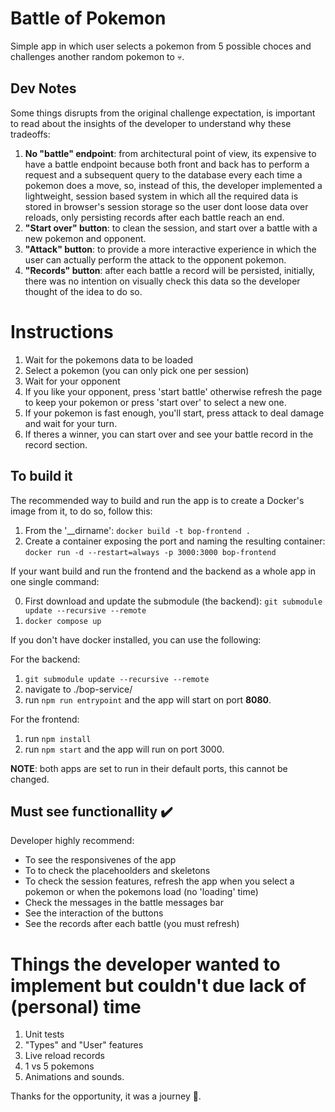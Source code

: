 # Battle of Pokemon
Simple app in which user selects a pokemon from 5 possible choces and challenges another random pokemon to 💀.

## Dev Notes
Some things disrupts from the original challenge expectation, is important to read about the insights of the developer to understand why these tradeoffs:

1. **No "battle" endpoint**: from architectural point of view, its expensive to have a battle endpoint because both front and back has to perform a request and a subsequent query to the database every each time a pokemon does a move, so, instead of this, the developer implemented a lightweight, session based system in which all the required data is stored in browser's session storage so the user dont loose data over reloads, only persisting records after each battle reach an end. 
2. **"Start over" button**: to clean the session, and start over a battle with a new pokemon and opponent.
3. **"Attack" button**: to provide a more interactive experience in which the user can actually perform the attack to the opponent pokemon.
4. **"Records" button**: after each battle a record will be persisted, initially, there was no intention on visually check this data so the developer thought of the idea to do so.

# Instructions
1. Wait for the pokemons data to be loaded
2. Select a pokemon (you can only pick one per session)
3. Wait for your opponent
4. If you like your opponent, press 'start battle' otherwise refresh the page to keep your pokemon or press 'start over' to select a new one.
5. If your pokemon is fast enough, you'll start, press attack to deal damage and wait for your turn.
6. If theres a winner, you can start over and see your battle record in the record section.

## To build it
The recommended way to build and run the app is to create a Docker's image from it, to do so, follow this:
1. From the '__dirname': ```docker build -t bop-frontend .```
2. Create a container exposing the port and naming the resulting container: ```docker run -d --restart=always -p 3000:3000 bop-frontend```

If your want build and run the frontend and the backend as a whole app in one single command:

0. First download and update the submodule (the backend): ```git submodule update --recursive --remote```
1.  ```docker compose up```

If you don't have docker installed, you can use the following:

For the backend: 
1. ```git submodule update --recursive --remote```
2. navigate to ./bop-service/
3. run ```npm run entrypoint``` and the app will start on port **8080**.

For the frontend:
1. run ```npm install```
2. run ```npm start``` and the app will run on port 3000.

**NOTE**: both apps are set to run in their default ports, this cannot be changed.

## Must see functionallity ✔️
Developer highly recommend:
- To see the responsivenes of the app
- To to check the placehoolders and skeletons
- To check the session features, refresh the app when you select a pokemon or when the pokemons load (no 'loading' time)
- Check the messages in the battle messages bar
- See the interaction of the buttons
- See the records after each battle (you must refresh)

# Things the developer wanted to implement but couldn't due lack of (personal) time
1. Unit tests
2. "Types" and "User" features
3. Live reload records
4. 1 vs 5 pokemons
5. Animations and sounds.

Thanks for the opportunity, it was a journey 🫶.